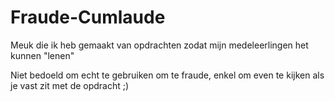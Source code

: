# Fraude-Cumlaude
Meuk die ik heb gemaakt van opdrachten zodat mijn medeleerlingen het kunnen "lenen"

Niet bedoeld om echt te gebruiken om te fraude, enkel om even te kijken als je vast zit met de opdracht ;)
